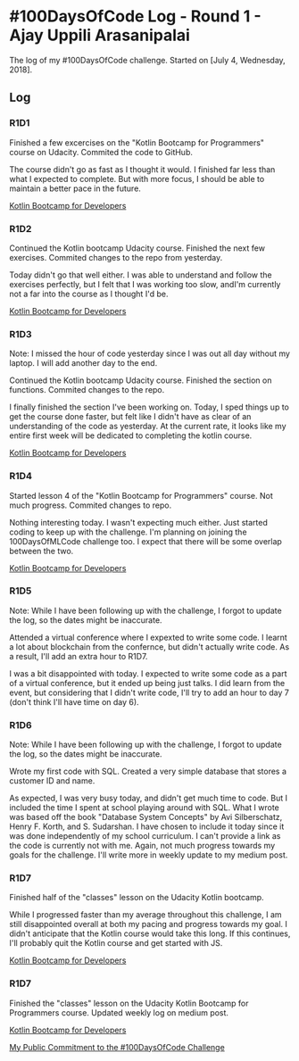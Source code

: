 # #100DaysOfCode Log - Round 1 - Ajay Uppili Arasanipalai

The log of my #100DaysOfCode challenge. Started on [July 4, Wednesday, 2018].

## Log

### R1D1 
Finished a few excercises on the "Kotlin Bootcamp for Programmers" course on Udacity. Commited the code to GitHub.

The course didn't go as fast as I thought it would. I finished far less than what I expected to complete. But with more focus, I should be able to maintain a better pace in the future.

[Kotlin Bootcamp for Developers](https://github.com/iyaja/Kotlin-Bootcamp-for-Programmers)

### R1D2
Continued the Kotlin bootcamp Udacity course. Finished the next few exercises. Commited changes to the repo from yesterday.

Today didn't go that well either. I was able to understand and follow the exercises perfectly, but I felt that I was working too slow, andI'm currently not a far into the course as I thought I'd be.

[Kotlin Bootcamp for Developers](https://github.com/iyaja/Kotlin-Bootcamp-for-Programmers)

### R1D3
Note: I missed the hour of code yesterday since I was out all day without my laptop. I will add another day to the end.

Continued the Kotlin bootcamp Udacity course. Finished the section on functions. Commited changes to the repo.

I finally finished the section I've been working on. Today, I sped things up to get the course done faster, but  felt like I didn't have as clear of an understanding of the code as yesterday. At the current rate, it looks like my entire first week will be dedicated to completing the kotlin course.

[Kotlin Bootcamp for Developers](https://github.com/iyaja/Kotlin-Bootcamp-for-Programmers)

### R1D4
Started lesson 4 of the "Kotlin Bootcamp for Programmers" course. Not much progress. Commited changes to repo.

Nothing interesting today. I wasn't expecting much either. Just started coding to keep up with the challenge. I'm planning on joining the 100DaysOfMLCode challenge too. I expect that there will be some overlap between the two.

[Kotlin Bootcamp for Developers](https://github.com/iyaja/Kotlin-Bootcamp-for-Programmers)

### R1D5
Note: While I have been following up with the challenge, I forgot to update the log, so the dates might be inaccurate.

Attended a virtual conference where I expexted to write some code. I learnt a lot about blockchain from the confernce, but didn't actually write code. As a result, I'll add an extra hour to R1D7.

I was a bit disappointed with today. I expected to write some code as a part of a virtual conference, but it ended up being just talks. I did learn from the event, but considering that I didn't write code, I'll try to add an hour to day 7 (don't think I'll have time on day 6).

### R1D6
Note: While I have been following up with the challenge, I forgot to update the log, so the dates might be inaccurate.

Wrote my first code with SQL. Created a very simple database that stores a customer ID and name.

As expected, I was very busy today, and didn't get much time to code. But I included the time I spent at school playing around with SQL. What I wrote was based off the book "Database System Concepts" by Avi Silberschatz, Henry F. Korth, and S. Sudarshan. I have chosen to include it today since it was done independently of my school curriculum. I can't provide a link as the code is currently not with me. Again, not much progress towards my goals for the challenge. I'll write more in weekly update to my medium post.

### R1D7
Finished half of the "classes" lesson on the Udacity Kotlin bootcamp.

While I progressed faster than my average throughout this challenge, I am still disappointed overall at both my pacing and progress towards my goal. I didn't anticipate that the Kotlin course would take this long. If this continues, I'll probably quit the Kotlin course and get started with JS.

[Kotlin Bootcamp for Developers](https://github.com/iyaja/Kotlin-Bootcamp-for-Programmers)

### R1D7
Finished the "classes" lesson on the Udacity Kotlin Bootcamp for Programmers course. Updated weekly log on medium post.

[Kotlin Bootcamp for Developers](https://github.com/iyaja/Kotlin-Bootcamp-for-Programmers)

[My Public Commitment to the #100DaysOfCode Challenge](https://hackernoon.com/my-public-commitment-to-the-100daysofcode-challenge-9cac53d500bf)

